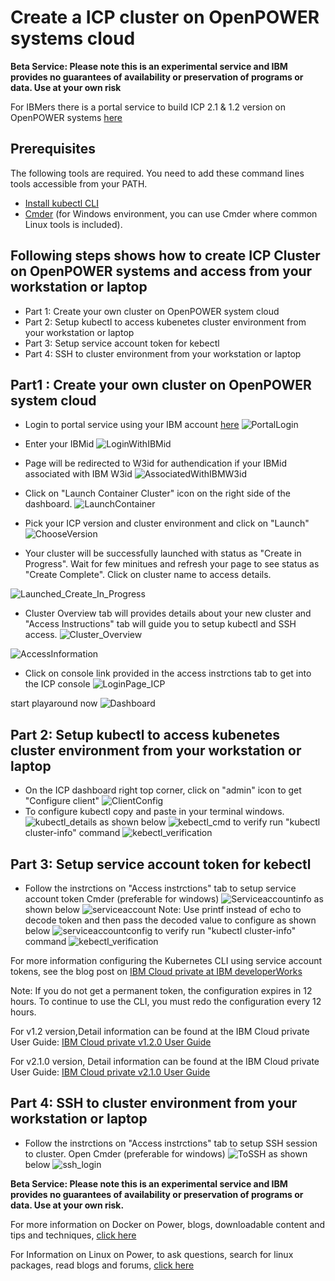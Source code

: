 # Create a ICP cluster on OpenPOWER systems cloud 

**Beta Service: Please note this is an experimental service and IBM provides no guarantees of availability or preservation of programs or data. 
Use at your own risk**

For IBMers there is a portal service to build ICP 2.1 & 1.2 version on OpenPOWER systems [here](https://portal1.openpowercontainer.com/dashboard/auth/login)

## Prerequisites
The following tools are required. You need to add these command lines tools accessible from your PATH.
 - [Install kubectl CLI](https://kubernetes.io/docs/tasks/tools/install-kubectl/)
 - [Cmder](https://github.com/cmderdev/cmder) (for Windows environment, you can use Cmder where common Linux tools is included).
 
## Following steps shows how to create ICP Cluster on OpenPOWER systems and access from your workstation or laptop

 - Part 1: Create your own cluster on OpenPOWER system cloud
 - Part 2: Setup kubectl to access kubenetes cluster environment from your workstation or laptop
 - Part 3: Setup service account token for kebectl
 - Part 4: SSH to cluster environment from your workstation or laptop
 
	
## Part1 : Create your own cluster on OpenPOWER system cloud

 - Login to portal service using your IBM account [here](https://portal1.openpowercontainer.com/dashboard/auth/login)
 ![PortalLogin](images/1.PortalLogin.PNG)
 - Enter your IBMid
 ![LoginWithIBMid](images/2_LoginWithIBMid.PNG)
 - Page will be redirected to W3id for authendication if your IBMid associated with IBM W3id
 ![AssociatedWithIBMW3id](images/3.AssociatedWithIBMW3id.PNG)
 - Click on "Launch Container Cluster" icon on the right side of the dashboard.
 ![LaunchContainer](images/4.LaunchContainer.PNG)
 
 - Pick your ICP version and cluster environment and click on "Launch"
 ![ChooseVersion](images/5.ChooseVersion.PNG)
 - Your cluster will be successfully launched with status as "Create in Progress". Wait for few minitues and refresh your page to see status as "Create Complete". 
   Click on cluster name to access details.
   
 ![Launched_Create_In_Progress](images/7.Launched_Create_In_Progress.PNG)
 
 - Cluster Overview tab will provides details about your new cluster and "Access Instructions" tab will guide you to setup kubectl and SSH access.
 ![Cluster_Overview](images/10.Cluster_Overview.PNG)
 
 ![AccessInformation](images/11.AccessInformation.PNG)
 
 - Click on console link provided in the access instrctions tab to get into the ICP console
 ![LoginPage_ICP](images/11.LoginPage_ICP.PNG)
 
 start playaround now
 ![Dashboard](images/12.Dashboard.PNG)
 
## Part 2: Setup kubectl to access kubenetes cluster environment from your workstation or laptop

 - On the ICP dashboard right top corner, click on "admin" icon to get "Configure client" 
 ![ClientConfig](images/13.ClientConfig.PNG)
 - To configure kubectl copy and paste in your terminal windows.
 ![kubectl_details](images/14.kubectl_details.PNG)
 as shown below
 ![kebectl_cmd](images/15.kebectl_cmd.PNG)
 to verify run "kubectl cluster-info" command
 ![kebectl_verification](images/16.kebectl_verification.PNG)
 
 ## Part 3: Setup service account token for kebectl
 
 - Follow the instrctions on "Access instrctions" tab to setup service account token
   Cmder (preferable for windows) 
 ![Serviceaccountinfo](images/18.Serviceaccountinfo.PNG)
 as shown below
 ![serviceaccount](images/19.serviceaccount.PNG)
 Note: Use printf instead of echo to decode token and then pass the decoded value to configure as shown below
 ![serviceaccountconfig](images/20.serviceaccountconfig.PNG)
 to verify run "kubectl cluster-info" command
 ![kebectl_verification](images/16.kebectl_verification.PNG)
 
For more information configuring the Kubernetes CLI using service account tokens, see the blog post on [IBM Cloud private at IBM developerWorks](https://www.ibm.com/developerworks/community/blogs/fe25b4ef-ea6a-4d86-a629-6f87ccf4649e/entry/Configuring_the_Kubernetes_CLI_by_using_service_account_tokens1?lang=en)

Note: If you do not get a permanent token, the configuration expires in 12 hours. To continue to use the CLI, you must redo the configuration every 12 hours.

For v1.2 version,Detail information can be found at the IBM Cloud private User Guide: [IBM Cloud private v1.2.0 User Guide](https://www.ibm.com/support/knowledgecenter/SSBS6K_1.2.0/kc_welcome_containers.html)

For v2.1.0 version, Detail information can be found at the IBM Cloud private User Guide: [IBM Cloud private v2.1.0 User Guide](https://www.ibm.com/support/knowledgecenter/SSBS6K_2.1.0/kc_welcome_containers.html)

 
 ## Part 4: SSH to cluster environment from your workstation or laptop
 
 - Follow the instrctions on "Access instrctions" tab to setup SSH session to cluster.
   Open Cmder (preferable for windows)
 ![ToSSH](images/17.ToSSH.PNG)
 as shown below
 ![ssh_login](images/18.ssh_login.PNG)
 
 

**Beta Service: Please note this is an experimental service and IBM provides no guarantees of availability or preservation of programs or data. Use at your own risk.**

For more information on Docker on Power, blogs, downloadable content and tips and techniques, [click here](https://developer.ibm.com/linuxonpower/docker-on-power/)

For Information on Linux on Power, to ask questions, search for linux packages, read blogs and forums, [click here](https://developer.ibm.com/linuxonpower/)


 